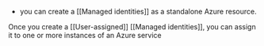 - you can create a [[Managed identities]] as a standalone Azure resource.

Once you create a [[User-assigned]] [[Managed identities]], you can assign it to one or more instances of an Azure service